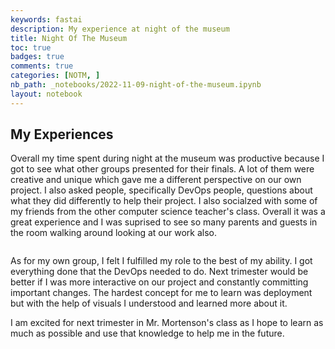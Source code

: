 ```yaml
---
keywords: fastai
description: My experience at night of the museum
title: Night Of The Museum
toc: true 
badges: true
comments: true
categories: [NOTM, ]
nb_path: _notebooks/2022-11-09-night-of-the-museum.ipynb
layout: notebook
---
```


<!--
#################################################
### THIS FILE WAS AUTOGENERATED! DO NOT EDIT! ###
#################################################
# file to edit: _notebooks/2022-11-09-night-of-the-museum.ipynb
-->

<div class="container" id="notebook-container">
        
<div class="cell border-box-sizing text_cell rendered"><div class="inner_cell">
<div class="text_cell_render border-box-sizing rendered_html">
<h2 id="My-Experiences">My Experiences<a class="anchor-link" href="#My-Experiences"> </a></h2><p>Overall my time spent during night at the museum was productive because I got to see what other groups presented for their finals. A lot of them were creative and unique which gave me a different perspective on our own project. I also asked people, specifically DevOps people, questions about what they did differently to help their project. I also socialzed with some of my friends from the other computer science teacher's class. Overall it was a great experience and I was suprised to see so many parents and guests in the room walking around looking at our work also.</p>
<p><img src="https://lh3.googleusercontent.com/pw/AL9nZEWX-8SnhiyCrGAmgHtjBQqdHDpDEIgbAp8tjNTsEHf0x_zY_ZET3y3thss7_RUlCWovpB0vFt0lOs2RxWgfLRtlMmvWhgTv64_bnxH0IBMYZzIpjaHeqLRzJLBOoSfwoh4D1mvAG-TL6e9cbUiNn2vmRq0gex1f3orpmjLcAJsIFl2FUzVD42HiGQ_giDHKkWlITJA53v9uESAwr5tHoOWI9Gk1rc0zFMtXBaVA_y2xowkpz1Kvg2dc12KCOIofFVoCAF7QbWyBp0eTiwafrEiEscI1erIYuN8rWAvVuBxpyxyFZ_IgbVw3TP1jw70ezjsE7Hm0pTRpvcOYn3hUpjYDRZMieyV9IrrquWyDjr461FpiGZrf6W87uOOdlMW-hrw9fopQkD5SR_WRLsj1YXN8Qc38CZpqshWiN19K8bGWsBWQMFAYL7FDAbXXvb8V-yNw5vfAvH-G2uZYsOBaXzjqLzj9OHaKq3wWaURieajvK-65-y0kR_mIxjrxadaOY__xaQMRJf-h2rYx8V8abIgb4p7vJIbBvkf7FWVkYsScw5rdflYjrM7hcmRmqV0P-n4E7kRYXEvSX8HaHRdlaBZJtQ4Vg3QHezT-z3Yu-dcy2qItt59m7IYbcSfNlCR5wW1xyH7E5Igi6V_zTIyfOR8oHEZSB8rwJXuXrIG_2xe_2DCN8I_Xi2I5THoTEMJtf-V6k0rhF-o0yzcsGzPgkrN9r0qltYcr6qQoWuz0RjNcdL91xtbCSHLhZ60kZw-gr9fzaPC2DImb47GcBpiZ8BnK-h4CwmBKcdP1BsPpxZsBgpwcm7eKE1h73x_ZIKMUeYK5T_Wwv7VQsyat9FfghLUWsRnCmdNbfj8en49BjLD-K-2Ob1LARdKxGSOrRR40p2HUyZeMdQ1Lwv6WfyPe5-_0mbWdqbNW34MzZToudtB0HXhMYS3Yt3dEGy8uDfIIkCadrlyCKQ=w173-h220-no?authuser=0" alt=""></p>
<p>As for my own group, I felt I fulfilled my role to the best of my ability. I got everything done that the DevOps needed to do. Next trimester would be better if I was more interactive on our project and constantly committing important changes. The hardest concept for me to learn was deployment but with the help of visuals I understood and learned more about it.</p>
<p>I am excited for next trimester in Mr. Mortenson's class as I hope to learn as much as possible and use that knowledge to help me in the future.</p>
<p><img src="https://lh3.googleusercontent.com/m7DpF1qsLIE1AJCfLfyk6AJh7BruwMT2-hvmx97JDDJAp33U6q4Rjje_JL9xTdqGVAZWYDthNGJ-k1FZ2OcpAXWw_DWYPs2upPEJ5YDKsI38Yld_j-aIU9y3WWx4lNyvWsoJa30USJvAf9BZXvaqRXZhRKmVl3zONcywQfHcRGfzIzp0JXO-9rZ0AsgOD3wn6STjYxN9qMUikuSIcTsazzGaC3NrchnD-DcdDOxOIDGpcTp23gT4Fv0YF_OfZzUPEdMb4uNyqKY9F5y1UoBL19dJqJMXNgcO-6evg_g3U7fuqdAF277pRA3TLuyaRgOyXdh9KiLJDj0e2KxZXgqrEVDl36umOOburcR34Voue-XAzVEwrjAxh_EoBLl1Ns11ClFoy67hC0q7XHlzo2wbt0_pQ6-TyKrCjjquYGz7wMZfUZuHZQhUSXx7PU8ShcI93q2nvDXdjI2DaSEX9wkmFjjZNomSwyj_68BzXDxm8m6Kjqf2WaUH_uklbF856V_irTQzGWxKd7KoYJGVflQKz0ygA87Rqtyb16arJRSk_4gbSO9pfc8KZLXlgZeE5KJrDe6RlLUscCDGxmt-_zgtu8xR_Sj138GG93yjW_TTYDTf5qpbez0FfeIwiO5uD4kgZMIhnCqYyUXp4rHGBHHZf6spXVezm1A5pyLpb67YZ-6AjSZz8OpfrhWe7uoeu5fr-hR862-Vtgkc3CtLEiAdqSQgZ7n2YecxAHm0ricogXY094lDXaoQY2hwoM8sJ1NqDRwNbPslJ1asGnUCLmyfec8OMueaK7mSaXjRG8yaj8W0ZOBjen0RdU6X9xunASoyMd5M5IvYh-Yfnlmcql51eNnSwb8WkWTNon8HdMF_2DZTx0Y-oNxxx0O_e33ApfKSeDM2ybHymep14n3JeTxXgFtM10dGC4QXrWBqQdGeCEYlm628=w1126-h1500-no?authuser=0" alt=""></p>

</div>
</div>
</div>
</div>
 

